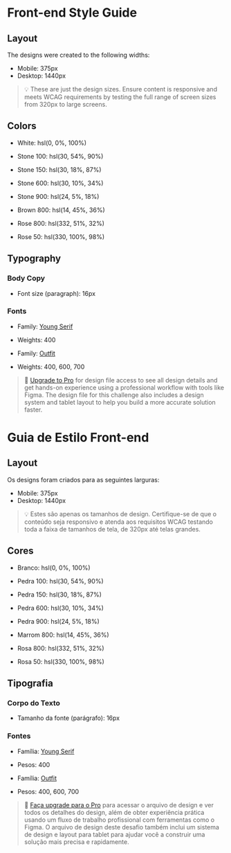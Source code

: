 # Front-end Style Guide

## Layout

The designs were created to the following widths:

- Mobile: 375px
- Desktop: 1440px

> 💡 These are just the design sizes. Ensure content is responsive and meets WCAG requirements by testing the full range of screen sizes from 320px to large screens.

## Colors

- White: hsl(0, 0%, 100%)

- Stone 100: hsl(30, 54%, 90%)
- Stone 150: hsl(30, 18%, 87%)
- Stone 600: hsl(30, 10%, 34%)
- Stone 900: hsl(24, 5%, 18%)

- Brown 800: hsl(14, 45%, 36%)

- Rose 800: hsl(332, 51%, 32%)
- Rose 50: hsl(330, 100%, 98%)

## Typography

### Body Copy

- Font size (paragraph): 16px

### Fonts

- Family: [Young Serif](https://fonts.google.com/specimen/Young+Serif)
- Weights: 400

- Family: [Outfit](https://fonts.google.com/specimen/Outfit)
- Weights: 400, 600, 700

> 💎 [Upgrade to Pro](https://www.frontendmentor.io/pro?ref=style-guide) for design file access to see all design details and get hands-on experience using a professional workflow with tools like Figma. The design file for this challenge also includes a design system and tablet layout to help you build a more accurate solution faster.

# Guia de Estilo Front-end

## Layout

Os designs foram criados para as seguintes larguras:

- Mobile: 375px
- Desktop: 1440px

> 💡 Estes são apenas os tamanhos de design. Certifique-se de que o conteúdo seja responsivo e atenda aos requisitos WCAG testando toda a faixa de tamanhos de tela, de 320px até telas grandes.

## Cores

- Branco: hsl(0, 0%, 100%)

- Pedra 100: hsl(30, 54%, 90%)
- Pedra 150: hsl(30, 18%, 87%)
- Pedra 600: hsl(30, 10%, 34%)
- Pedra 900: hsl(24, 5%, 18%)

- Marrom 800: hsl(14, 45%, 36%)

- Rosa 800: hsl(332, 51%, 32%)
- Rosa 50: hsl(330, 100%, 98%)

## Tipografia

### Corpo do Texto

- Tamanho da fonte (parágrafo): 16px

### Fontes

- Família: [Young Serif](https://fonts.google.com/specimen/Young+Serif)
- Pesos: 400

- Família: [Outfit](https://fonts.google.com/specimen/Outfit)
- Pesos: 400, 600, 700

> 💎 [Faça upgrade para o Pro](https://www.frontendmentor.io/pro?ref=style-guide) para acessar o arquivo de design e ver todos os detalhes do design, além de obter experiência prática usando um fluxo de trabalho profissional com ferramentas como o Figma. O arquivo de design deste desafio também inclui um sistema de design e layout para tablet para ajudar você a construir uma solução mais precisa e rapidamente.